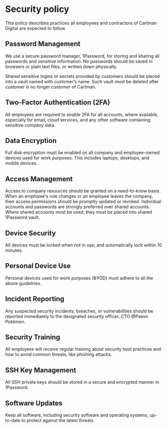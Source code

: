 # Security policy

This policy describes practices all employees and contractors of Cartman Digital are expected to follow. 

## **Password Management**

We use a secure password manager, 1Password, for storing and sharing all passwords and sensitive information. No passwords should be saved in browsers or plain text files, or written down physically.

Shared sensitive logins or secrets provided by customers should be placed into a vault named with customer’s name. Such vault must be deleted after customer is no longer customer of Cartman.

## **Two-Factor Authentication (2FA)**

All employees are required to enable 2FA for all accounts, where available, especially for email, cloud services, and any other software containing sensitive company data.

## **Data Encryption**

Full disk encryption must be enabled on all company and employee-owned devices used for work purposes. This includes laptops, desktops, and mobile devices.

## **Access Management**

Access to company resources should be granted on a need-to-know basis. When an employee's role changes or an employee leaves the company, their access permissions should be promptly updated or revoked. Individual accounts and passwords are strongly preferred over shared accounts. Where shared accounts must be used, they must be placed into shared 1Password vault.

## **Device Security**

All devices must be locked when not in use, and automatically lock within 10 minutes.

## **Personal Device Use**

Personal devices used for work purposes (BYOD) must adhere to all the above guidelines.

## **Incident Reporting**

Any suspected security incidents, breaches, or vulnerabilities should be reported immediately to the designated security officer, CTO @Paavo Pokkinen.

## **Security Training**

All employees will receive regular training about security best practices and how to avoid common threats, like phishing attacks.

## **SSH Key Management**

All SSH private keys should be stored in a secure and encrypted manner in 1Password. 

## **Software Updates**

Keep all software, including security software and operating systems, up-to-date to protect against the latest threats.